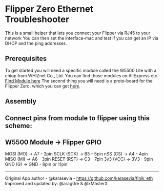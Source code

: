 # Flipper Zero Ethernet Troubleshooter

This is a small helper that lets you connect your Flipper via RJ45 to your network
You can then set the interface-mac and test if you can get an IP via DHCP and the ping addresses.

## Prerequisites

To get started you will need a specific module called the W5500 Lite with a chiop from WHIZnet Co., Ltd.
You can find those modules on AliExpress etc. [Find Module here](https://www.google.com/search?q=WS5500+Ethernet)
The second thing you will need is a proto-board for the Flipper Zero, which you can get [here](https://shop.flipperzero.one/products/proto-boards).

## Assembly

Connect pins from module to flipper using this scheme:
-
W5500 Module -> Flipper GPIO 
-
MOSI (MO) -> A7 - 2pin
SCLK (SCK) -> B3 - 5pin
nSS (CS) -> A4 - 4pin
MISO (MI) -> A6 - 3pin
RESET (RST) -> C3 - 7pin
3v3 (VCC) -> 3V3 - 9pin
GND (G) -> GND - 8pin or 11pin

-----

Original App author - @karasevia - https://github.com/karasevia/finik_eth
Improved and updated by: @arag0re & @xMasterX
